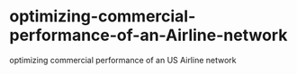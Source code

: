 # optimizing-commercial-performance-of-an-Airline-network
optimizing commercial performance of an US Airline network
